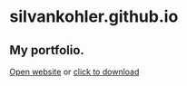 # silvankohler.github.io
## My portfolio.
<a href="https://silvankohler.github.io/" class="idk-bar-item idk-button">Open website</a>
or
<a href="https://github.com/SilvanKohler/silvankohler.github.io/archive/master.zip" class="idk-bar-item idk-button">click to download</a>
